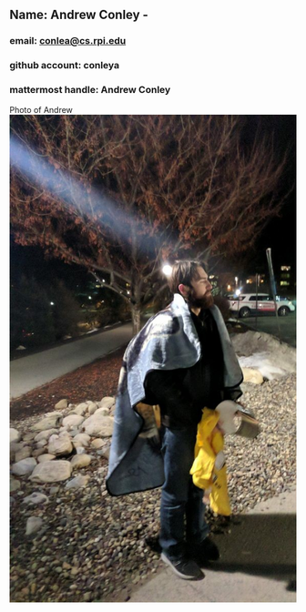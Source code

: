 ## Name: Andrew Conley - 
### email: conlea@cs.rpi.edu 
### github account: conleya
### mattermost handle: Andrew Conley
Photo of Andrew ![Andrew](bioPicture.jpg)
